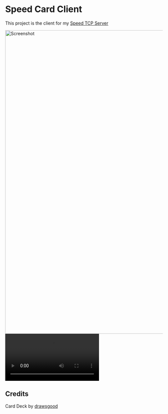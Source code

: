 # Speed Card Client

This project is the client for my [Speed TCP Server](https://github.com/lukesbart/SpeedTCP) 

<img width="968" alt="Screenshot" src="https://github.com/lukesbart/SpeedCardClient/assets/4751975/b43a0abb-5533-4e64-8c14-59bdb1df5562">
<video src="https://github.com/lukesbart/SpeedCardClient/assets/4751975/022097a2-33e0-4ca2-8d23-67943a0671a5"> </video>

## Credits
Card Deck by [drawsgood](https://drawsgood.itch.io/8bit-deck-card-assets)
